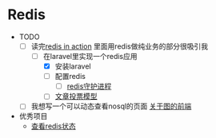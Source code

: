 # Redis
  * TODO 
    - [ ] 读完[redis in action](https://book.douban.com/subject/10597898/) 里面用redis做纯业务的部分很吸引我
    	- [ ] 在laravel里实现一个redis应用
    		- [x] 安装laravel
    		- [ ] 配置redis
    			- [ ] [redis守护进程](https://redis.io/topics/quickstart)
    		- [ ] [文章投票模型](https://www.reddit.com/)
    - [ ] 我想写一个可以动态查看nosql的页面 [关于图的前端](https://codepen.io/jagarikin/pen/MQgXBZ)
  * 优秀项目
    * [查看redis状态](https://github.com/nkrode/RedisLive)
